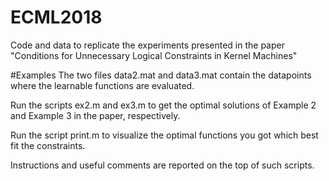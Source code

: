 # ECML2018
Code and data to replicate the experiments presented in the paper "Conditions for Unnecessary Logical Constraints in Kernel Machines"

#Examples
The two files data2.mat and data3.mat contain the datapoints where the learnable functions are evaluated.

Run the scripts ex2.m and ex3.m to get the optimal solutions of Example 2 and Example 3 in the paper, respectively.

Run the script print.m to visualize the optimal functions you got which best fit the constraints.

Instructions and useful comments are reported on the top of such scripts.
